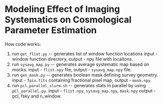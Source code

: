 # Modeling Effect of Imaging Systematics on Cosmological Parameter Estimation

How code works:
1. run `get_flist.py` -- generates list of window function locations
input - window function directory, output - npy file with locaitons.
2. run `sysavg_map.py` -- generates average systematic map based on mocks.
input - `flist.npy` file, output - `sysavg_map.npy` file.
3. run `gen_mask.py` -- generates boolean mask defining survey geometry.
input - `fpix.fits` containing fractional pixel map, output - `mask.npy` 
4. run `pcl_parallel_slurm.sh` -- generates stats in parallel by using 
`pCl_parallel.py`. input -  `flist.npy`, `sysavg_map.npy`, `mask.npy`
output - pcl, fsky and n_window.
